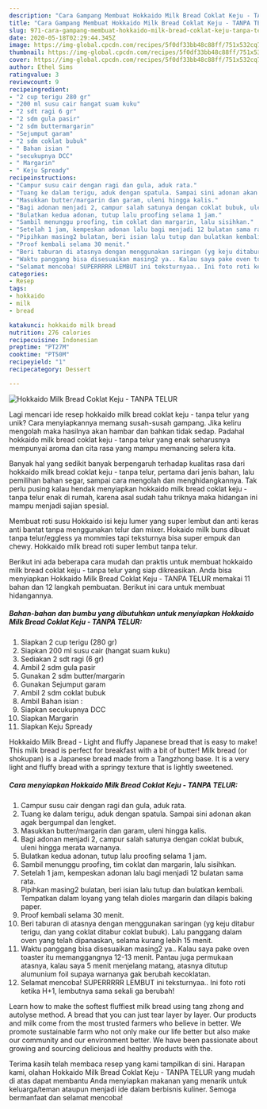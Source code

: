 ```yaml
---
description: "Cara Gampang Membuat Hokkaido Milk Bread Coklat Keju - TANPA TELUR Anti Gagal"
title: "Cara Gampang Membuat Hokkaido Milk Bread Coklat Keju - TANPA TELUR Anti Gagal"
slug: 971-cara-gampang-membuat-hokkaido-milk-bread-coklat-keju-tanpa-telur-anti-gagal
date: 2020-05-18T02:29:44.345Z
image: https://img-global.cpcdn.com/recipes/5f0df33bb48c88ff/751x532cq70/hokkaido-milk-bread-coklat-keju-tanpa-telur-foto-resep-utama.jpg
thumbnail: https://img-global.cpcdn.com/recipes/5f0df33bb48c88ff/751x532cq70/hokkaido-milk-bread-coklat-keju-tanpa-telur-foto-resep-utama.jpg
cover: https://img-global.cpcdn.com/recipes/5f0df33bb48c88ff/751x532cq70/hokkaido-milk-bread-coklat-keju-tanpa-telur-foto-resep-utama.jpg
author: Ethel Sims
ratingvalue: 3
reviewcount: 9
recipeingredient:
- "2 cup terigu 280 gr"
- "200 ml susu cair hangat suam kuku"
- "2 sdt ragi 6 gr"
- "2 sdm gula pasir"
- "2 sdm buttermargarin"
- "Sejumput garam"
- "2 sdm coklat bubuk"
- " Bahan isian "
- "secukupnya DCC"
- " Margarin"
- " Keju Spready"
recipeinstructions:
- "Campur susu cair dengan ragi dan gula, aduk rata."
- "Tuang ke dalam terigu, aduk dengan spatula. Sampai sini adonan akan agak bergumpal dan lengket."
- "Masukkan butter/margarin dan garam, uleni hingga kalis."
- "Bagi adonan menjadi 2, campur salah satunya dengan coklat bubuk, uleni hingga merata warnanya."
- "Bulatkan kedua adonan, tutup lalu proofing selama 1 jam."
- "Sambil menunggu proofing, tim coklat dan margarin, lalu sisihkan."
- "Setelah 1 jam, kempeskan adonan lalu bagi menjadi 12 bulatan sama rata."
- "Pipihkan masing2 bulatan, beri isian lalu tutup dan bulatkan kembali. Tempatkan dalam loyang yang telah dioles margarin dan dilapis baking paper."
- "Proof kembali selama 30 menit."
- "Beri taburan di atasnya dengan menggunakan saringan (yg keju ditabur terigu, dan yang coklat ditabur coklat bubuk). Lalu panggang dalam oven yang telah dipanaskan, selama kurang lebih 15 menit."
- "Waktu panggang bisa disesuaikan masing2 ya.. Kalau saya pake oven toaster itu memanggangnya 12-13 menit. Pantau juga permukaan atasnya, kalau saya 5 menit menjelang matang, atasnya ditutup alumunium foil supaya warnanya gak berubah kecoklatan."
- "Selamat mencoba! SUPERRRRR LEMBUT ini teksturnyaa.. Ini foto roti ketika H+1, lembutnya sama sekali ga berubah!"
categories:
- Resep
tags:
- hokkaido
- milk
- bread

katakunci: hokkaido milk bread 
nutrition: 276 calories
recipecuisine: Indonesian
preptime: "PT27M"
cooktime: "PT50M"
recipeyield: "1"
recipecategory: Dessert

---
```



![Hokkaido Milk Bread Coklat Keju - TANPA TELUR](https://img-global.cpcdn.com/recipes/5f0df33bb48c88ff/751x532cq70/hokkaido-milk-bread-coklat-keju-tanpa-telur-foto-resep-utama.jpg)

Lagi mencari ide resep hokkaido milk bread coklat keju - tanpa telur yang unik? Cara menyiapkannya memang susah-susah gampang. Jika keliru mengolah maka hasilnya akan hambar dan bahkan tidak sedap. Padahal hokkaido milk bread coklat keju - tanpa telur yang enak seharusnya mempunyai aroma dan cita rasa yang mampu memancing selera kita.

Banyak hal yang sedikit banyak berpengaruh terhadap kualitas rasa dari hokkaido milk bread coklat keju - tanpa telur, pertama dari jenis bahan, lalu pemilihan bahan segar, sampai cara mengolah dan menghidangkannya. Tak perlu pusing kalau hendak menyiapkan hokkaido milk bread coklat keju - tanpa telur enak di rumah, karena asal sudah tahu triknya maka hidangan ini mampu menjadi sajian spesial.

Membuat roti susu Hokkaido isi keju lumer yang super lembut dan anti keras anti bantat tanpa menggunakan telur dan mixer. Hokaido milk buns dibuat tanpa telur/eggless ya mommies tapi teksturnya bisa super empuk dan chewy. Hokkaido milk bread roti super lembut tanpa telur.


Berikut ini ada beberapa cara mudah dan praktis untuk membuat hokkaido milk bread coklat keju - tanpa telur yang siap dikreasikan. Anda bisa menyiapkan Hokkaido Milk Bread Coklat Keju - TANPA TELUR memakai 11 bahan dan 12 langkah pembuatan. Berikut ini cara untuk membuat hidangannya.

<!--inarticleads1-->

##### Bahan-bahan dan bumbu yang dibutuhkan untuk menyiapkan Hokkaido Milk Bread Coklat Keju - TANPA TELUR:

1. Siapkan 2 cup terigu (280 gr)
1. Siapkan 200 ml susu cair (hangat suam kuku)
1. Sediakan 2 sdt ragi (6 gr)
1. Ambil 2 sdm gula pasir
1. Gunakan 2 sdm butter/margarin
1. Gunakan Sejumput garam
1. Ambil 2 sdm coklat bubuk
1. Ambil  Bahan isian :
1. Siapkan secukupnya DCC
1. Siapkan  Margarin
1. Siapkan  Keju Spready


Hokkaido Milk Bread - Light and fluffy Japanese bread that is easy to make! This milk bread is perfect for breakfast with a bit of butter! Milk bread (or shokupan) is a Japanese bread made from a Tangzhong base. It is a very light and fluffy bread with a springy texture that is lightly sweetened. 

<!--inarticleads2-->

##### Cara menyiapkan Hokkaido Milk Bread Coklat Keju - TANPA TELUR:

1. Campur susu cair dengan ragi dan gula, aduk rata.
1. Tuang ke dalam terigu, aduk dengan spatula. Sampai sini adonan akan agak bergumpal dan lengket.
1. Masukkan butter/margarin dan garam, uleni hingga kalis.
1. Bagi adonan menjadi 2, campur salah satunya dengan coklat bubuk, uleni hingga merata warnanya.
1. Bulatkan kedua adonan, tutup lalu proofing selama 1 jam.
1. Sambil menunggu proofing, tim coklat dan margarin, lalu sisihkan.
1. Setelah 1 jam, kempeskan adonan lalu bagi menjadi 12 bulatan sama rata.
1. Pipihkan masing2 bulatan, beri isian lalu tutup dan bulatkan kembali. Tempatkan dalam loyang yang telah dioles margarin dan dilapis baking paper.
1. Proof kembali selama 30 menit.
1. Beri taburan di atasnya dengan menggunakan saringan (yg keju ditabur terigu, dan yang coklat ditabur coklat bubuk). Lalu panggang dalam oven yang telah dipanaskan, selama kurang lebih 15 menit.
1. Waktu panggang bisa disesuaikan masing2 ya.. Kalau saya pake oven toaster itu memanggangnya 12-13 menit. Pantau juga permukaan atasnya, kalau saya 5 menit menjelang matang, atasnya ditutup alumunium foil supaya warnanya gak berubah kecoklatan.
1. Selamat mencoba! SUPERRRRR LEMBUT ini teksturnyaa.. Ini foto roti ketika H+1, lembutnya sama sekali ga berubah!


Learn how to make the softest fluffiest milk bread using tang zhong and autolyse method. A bread that you can just tear layer by layer. Our products and milk come from the most trusted farmers who believe in better. We promote sustainable farm who not only make our life better but also make our community and our environment better. We have been passionate about growing and sourcing delicious and healthy products with the. 

Terima kasih telah membaca resep yang kami tampilkan di sini. Harapan kami, olahan Hokkaido Milk Bread Coklat Keju - TANPA TELUR yang mudah di atas dapat membantu Anda menyiapkan makanan yang menarik untuk keluarga/teman ataupun menjadi ide dalam berbisnis kuliner. Semoga bermanfaat dan selamat mencoba!
